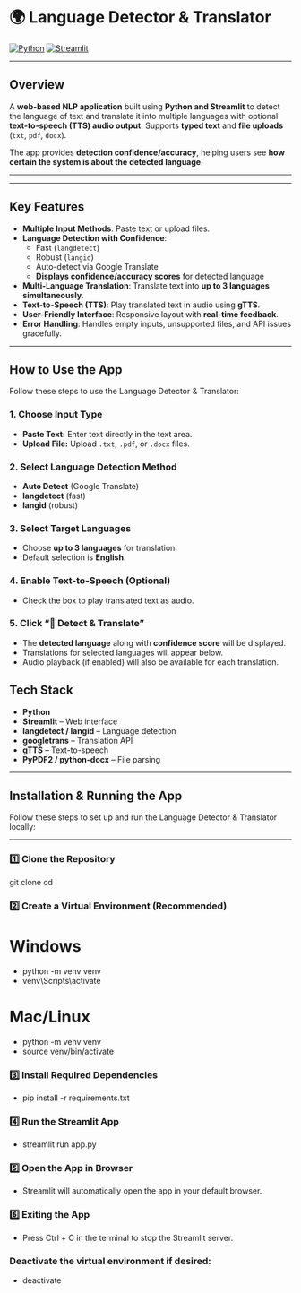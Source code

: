 # 🌍 Language Detector & Translator

[![Python](https://img.shields.io/badge/Python-3.10-blue.svg)](https://www.python.org/)
[![Streamlit](https://img.shields.io/badge/Streamlit-1.25.0-orange.svg)](https://streamlit.io/)

---

## **Overview**
A **web-based NLP application** built using **Python and Streamlit** to detect the language of text and translate it into multiple languages with optional **text-to-speech (TTS) audio output**. Supports **typed text** and **file uploads** (`txt`, `pdf`, `docx`).  

The app provides **detection confidence/accuracy**, helping users see **how certain the system is about the detected language**.

---


---

## **Key Features**
- **Multiple Input Methods**: Paste text or upload files.  
- **Language Detection with Confidence**:  
  - Fast (`langdetect`)  
  - Robust (`langid`)  
  - Auto-detect via Google Translate  
  - **Displays confidence/accuracy scores** for detected language  
- **Multi-Language Translation**: Translate text into **up to 3 languages simultaneously**.  
- **Text-to-Speech (TTS)**: Play translated text in audio using **gTTS**.  
- **User-Friendly Interface**: Responsive layout with **real-time feedback**.  
- **Error Handling**: Handles empty inputs, unsupported files, and API issues gracefully.

---
## How to Use the App

Follow these steps to use the Language Detector & Translator:

### **1. Choose Input Type**
- **Paste Text:** Enter text directly in the text area.  
- **Upload File:** Upload `.txt`, `.pdf`, or `.docx` files.

### **2. Select Language Detection Method**
- **Auto Detect** (Google Translate)  
- **langdetect** (fast)  
- **langid** (robust)

### **3. Select Target Languages**
- Choose **up to 3 languages** for translation.  
- Default selection is **English**.

### **4. Enable Text-to-Speech (Optional)**
- Check the box to play translated text as audio.

### **5. Click “🚀 Detect & Translate”**
- The **detected language** along with **confidence score** will be displayed.  
- Translations for selected languages will appear below.  
- Audio playback (if enabled) will also be available for each translation.

## **Tech Stack**
- **Python**  
- **Streamlit** – Web interface  
- **langdetect / langid** – Language detection  
- **googletrans** – Translation API  
- **gTTS** – Text-to-speech  
- **PyPDF2 / python-docx** – File parsing  

---

## Installation & Running the App

Follow these steps to set up and run the Language Detector & Translator locally:

---

### **1️⃣ Clone the Repository**

git clone <your-repo-url>
cd <repo-folder>


### **2️⃣ Create a Virtual Environment (Recommended)**
# Windows
- python -m venv venv
- venv\Scripts\activate

# Mac/Linux
- python -m venv venv
- source venv/bin/activate

### **3️⃣ Install Required Dependencies**
- pip install -r requirements.txt
### **4️⃣ Run the Streamlit App**
- streamlit run app.py

### **5️⃣ Open the App in Browser**

- Streamlit will automatically open the app in your default browser.

### **6️⃣ Exiting the App**

- Press Ctrl + C in the terminal to stop the Streamlit server.

### **Deactivate the virtual environment if desired:**

- deactivate

















